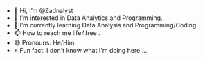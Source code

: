 - 👋 Hi, I’m @Zadnalyst
- 👀 I’m interested in Data Analytics and Programming.
- 🌱 I’m currently learning Data Analysis and Programming/Coding.
- 📫 How to reach me life4free .
- 😄 Pronouns: He/Him.
- ⚡ Fun fact: I don't know what I'm doing here ...

<!---
Zadnalyst/Zadnalyst is a ✨ special ✨ repository because its `README.md` (this file) appears on your GitHub profile.
You can click the Preview link to take a look at your changes.
--->
